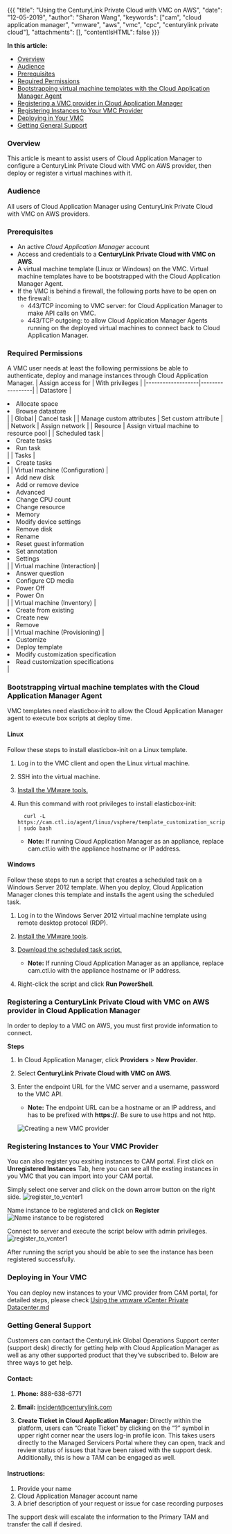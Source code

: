 {{{ "title": "Using the CenturyLink Private Cloud with VMC on AWS",
"date": "12-05-2019",
"author": "Sharon Wang",
"keywords": ["cam", "cloud application manager", "vmware", "aws", "vmc", "cpc", "centurylink private cloud"],
"attachments": [],
"contentIsHTML": false
}}}

**In this article:**
* [Overview](#overview)
* [Audience](#audience)
* [Prerequisites](#prerequisites)
* [Required Permissions](#required-permissions)
* [Bootstrapping virtual machine templates with the Cloud Application Manager Agent](#bootstrapping-virtual-machine-templates-with-the-cloud-application-manager-agent)
* [Registering a VMC provider in Cloud Application Manager](#registering-a-vmc-provider-in-cloud-application-manager)
* [Registering Instances to Your VMC Provider](#registering-instances-to-your-vmc-provider)
* [Deploying in Your VMC](#deploying-in-your-vmc)
* [Getting General Support](#getting-general-support)

### Overview

This article is meant to assist users of Cloud Application Manager to configure a CenturyLink Private Cloud with VMC on AWS provider, then deploy or register a virtual machines with it.

### Audience

All users of Cloud Application Manager using CenturyLink Private Cloud with VMC on AWS providers.

### Prerequisites

* An active *Cloud Application Manager* account
* Access and credentials to a **CenturyLink Private Cloud with VMC on AWS**.
* A virtual machine template (Linux or Windows) on the VMC. Virtual machine templates have to be bootstrapped with the Cloud Application Manager Agent.
* If the VMC is behind a firewall, the following ports have to be open on the firewall:
	* 443/TCP incoming to VMC server: for Cloud Application Manager to make API calls on VMC.
	* 443/TCP outgoing: to allow Cloud Application Manager Agents running on the deployed virtual machines to connect back to Cloud Application Manager.

### Required Permissions

A VMC user needs at least the following permissions be able to authenticate, deploy and manage instances through Cloud Application Manager. 
| Assign access for | With privileges |
|-------------------|-----------------|
| Datastore | <li>Allocate space</li><li>Browse datastore</li> |
| Global |	Cancel task |
| Manage custom attributes | Set custom attribute |
| Network |	Assign network |
| Resource | Assign virtual machine to resource pool |
| Scheduled task | <li>Create tasks</li><li>Run task</li> |
| Tasks | <li>Create tasks</li> |
| Virtual machine (Configuration) | <li>Add new disk</li><li>Add or remove device</li><li>Advanced</li><li>Change CPU count</li><li>Change resource</li><li>Memory</li><li>Modify device settings</li><li>Remove disk</li><li>Rename</li><li>Reset guest information</li><li>Set annotation</li><li>Settings</li> |
| Virtual machine (Interaction) | <li>Answer question</li><li>Configure CD media</li><li>Power Off</li><li>Power On</li> |
| Virtual machine (Inventory) | <li>Create from existing</li><li>Create new</li><li>Remove</li> |
| Virtual machine (Provisioning) | <li>Customize</li><li>Deploy template</li><li>Modify customization specification</li><li>Read customization specifications</li> |

### Bootstrapping virtual machine templates with the Cloud Application Manager Agent

VMC templates need elasticbox-init to allow the Cloud Application Manager agent to execute box scripts at deploy time.

#### Linux

Follow these steps to install elasticbox-init on a Linux template.


1. Log in to the VMC client and open the Linux virtual machine.

2. SSH into the virtual machine.

3. [Install the VMware tools.](https://www.vmware.com/support/ws55/doc/ws_newguest_tools_linux.html)

4. Run this command with root privileges to install elasticbox-init:

   ```
	 curl -L https://cam.ctl.io/agent/linux/vsphere/template_customization_script.sh | sudo bash
   ```

   * **Note:** If running Cloud Application Manager as an appliance, replace cam.ctl.io with the appliance hostname or IP address.

#### Windows

Follow these steps to run a script that creates a scheduled task on a Windows Server 2012 template. When you deploy, Cloud Application Manager clones this template and installs the agent using the scheduled task.

1. Log in to the Windows Server 2012 virtual machine template using remote desktop protocol (RDP).

2. [Install the VMware tools](https://kb.vmware.com/selfservice/microsites/search.do?language=en_US&cmd=displayKC&externalId=1018377).

3. [Download the scheduled task script.](https://cam.ctl.io/agent/windows/vsphere/template_customization_script.ps1)

   * **Note:** If running Cloud Application Manager as an appliance, replace cam.ctl.io with the appliance hostname or IP address.

4. Right-click the script and click **Run PowerShell**.

### Registering a CenturyLink Private Cloud with VMC on AWS provider in Cloud Application Manager

In order to deploy to a VMC on AWS, you must first provide information to connect. 

**Steps**

1. In Cloud Application Manager, click **Providers** > **New Provider**.

2. Select **CenturyLink Private Cloud with VMC on AWS**.

3. Enter the endpoint URL for the VMC server and a username, password to the VMC API.
   * **Note:** The endpoint URL can be a hostname or an IP address, and has to be prefixed with **https://**. Be sure to use https and not http.

   ![Creating a new VMC provider](../../images/cloud-application-manager/VMC01.png)

### Registering Instances to Your VMC Provider

You can also register you exsiting instances to CAM portal. First click on **Unregistered Instances** Tab, here you can see all the exsting instances in you VMC that you can import into your CAM portal.

Simply select one server and click on the down arrow button on the right side.
![register_to_vcnter1](../../images/cloud-application-manager/deploying-anywhere/register_to_vmc1.png)

Name instance to be registered and click on **Register**
![Name instance to be registered](../../images/cloud-application-manager/deploying-anywhere/register_to_vmc2.png)

Connect to server and execute the script below with admin privileges.
![register_to_vcnter1](../../images/cloud-application-manager/deploying-anywhere/register_to_vmc3.png)

After running the script you should be able to see the instance has been registered successfully.

### Deploying in Your VMC

You can deploy new instances to your VMC provider from CAM portal, for detailed steps, please check [Using the vmware vCenter Private Datacenter.md](../using-the-vmware-vcenter-private-datacenter.md) 

### Getting General Support

Customers can contact the CenturyLink Global Operations Support center (support desk) directly for getting help with Cloud Application Manager as well as any other supported product that they’ve subscribed to.  Below are three ways to get help.

#### Contact:

1. **Phone:** 888-638-6771

2. **Email:** incident@centurylink.com

3. **Create Ticket in Cloud Application Manager:** Directly within the platform, users can “Create Ticket” by clicking on the “?” symbol in upper right corner near the users log-in profile icon.  This takes users directly to the Managed Servicers Portal where they can open, track and review status of issues that have been raised with the support desk.  Additionally, this is how a TAM can be engaged as well.

#### Instructions:

1. Provide your name
2. Cloud Application Manager account name
3. A brief description of your request or issue for case recording purposes

The support desk will escalate the information to the Primary TAM and transfer the call if desired.
